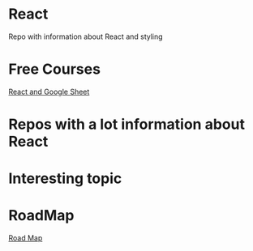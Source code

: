 # React
Repo with information about React and styling
# Free Courses
[React and Google Sheet](https://www-freecodecamp-org.cdn.ampproject.org/c/s/www.freecodecamp.org/news/react-and-googlesheets/amp/)


# Repos with a lot information about React

# Interesting topic


# RoadMap
[Road Map](https://roadmap.sh/react)